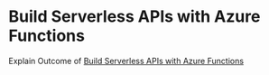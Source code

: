 # Build Serverless APIs with Azure Functions

Explain Outcome of [Build Serverless APIs with Azure Functions](https://docs.microsoft.com/en-us/learn/modules/build-api-azure-functions/)